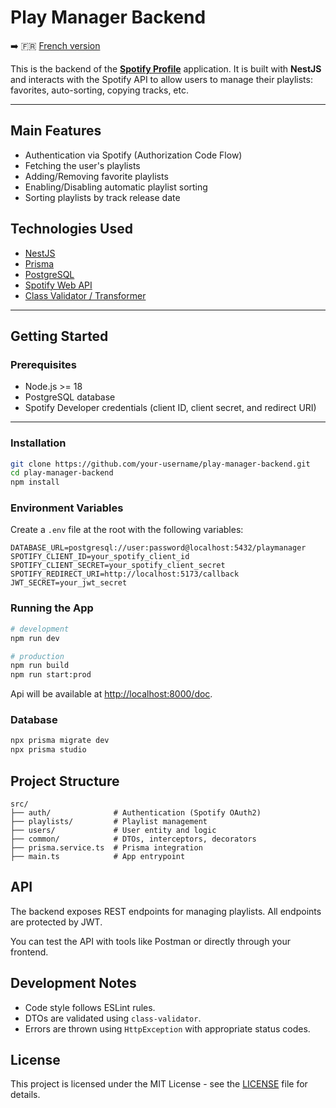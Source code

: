 # Play Manager Backend

➡️ 🇫🇷 [French version](README.fr.md)

This is the backend of the [**Spotify Profile**](https://github.com/julienprr/spotify-profile-frontend) application. It is built with **NestJS** and interacts with the Spotify API to allow users to manage their playlists: favorites, auto-sorting, copying tracks, etc.

---

## Main Features

- Authentication via Spotify (Authorization Code Flow)
- Fetching the user's playlists
- Adding/Removing favorite playlists
- Enabling/Disabling automatic playlist sorting
- Sorting playlists by track release date

## Technologies Used

- [NestJS](https://nestjs.com/)
- [Prisma](https://www.prisma.io/)
- [PostgreSQL](https://www.postgresql.org/)
- [Spotify Web API](https://developer.spotify.com/documentation/web-api/)
- [Class Validator / Transformer](https://github.com/typestack/class-validator)

---

## Getting Started

### Prerequisites

- Node.js >= 18
- PostgreSQL database
- Spotify Developer credentials (client ID, client secret, and redirect URI)

---

### Installation

```bash
git clone https://github.com/your-username/play-manager-backend.git
cd play-manager-backend
npm install
```

### Environment Variables

Create a `.env` file at the root with the following variables:

```env
DATABASE_URL=postgresql://user:password@localhost:5432/playmanager
SPOTIFY_CLIENT_ID=your_spotify_client_id
SPOTIFY_CLIENT_SECRET=your_spotify_client_secret
SPOTIFY_REDIRECT_URI=http://localhost:5173/callback
JWT_SECRET=your_jwt_secret
```

### Running the App

```bash
# development
npm run dev

# production
npm run build
npm run start:prod
```

Api will be available at [http://localhost:8000/doc](http://localhost:8000/doc).

### Database

```bash
npx prisma migrate dev
npx prisma studio
```

## Project Structure

```
src/
├── auth/              # Authentication (Spotify OAuth2)
├── playlists/         # Playlist management
├── users/             # User entity and logic
├── common/            # DTOs, interceptors, decorators
├── prisma.service.ts  # Prisma integration
├── main.ts            # App entrypoint
```

## API

The backend exposes REST endpoints for managing playlists. All endpoints are protected by JWT.

You can test the API with tools like Postman or directly through your frontend.

## Development Notes

- Code style follows ESLint rules.
- DTOs are validated using `class-validator`.
- Errors are thrown using `HttpException` with appropriate status codes.

## License

This project is licensed under the MIT License - see the [LICENSE](LICENSE) file for details.
